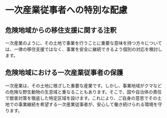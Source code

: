 # 一次産業従事者への特別な配慮

## 危険地域からの移住支援に関する注釈

一次産業のように、その土地で事業を行うことに重要な意味を持つ方々については、一律の移住支援ではなく、事業を安全に継続できるよう個別の対応を検討します。

## 危険地域における一次産業従事者の保護

一次産業は、その土地に根ざした重要な産業です。しかし、事業地域がクマなどの危険な野生動物の生息域と重なることもあります。そこで、国や自治体の責任で獣害対策を徹底した特定区域を設けます。これにより、ご自身の意思でその土地での事業継続を希望する一次産業従事者が、安心して働き続けられる環境を守ります。
